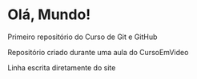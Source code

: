# Olá, Mundo!
 Primeiro repositório do Curso de Git e GitHub

 Repositório criado durante uma aula do CursoEmVideo

Linha escrita diretamente do site
